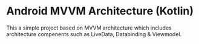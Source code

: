 # Android MVVM Architecture (Kotlin)

This a simple project based on MVVM architecture which includes architecture compenents such as LiveData, Databinding & Viewmodel.
